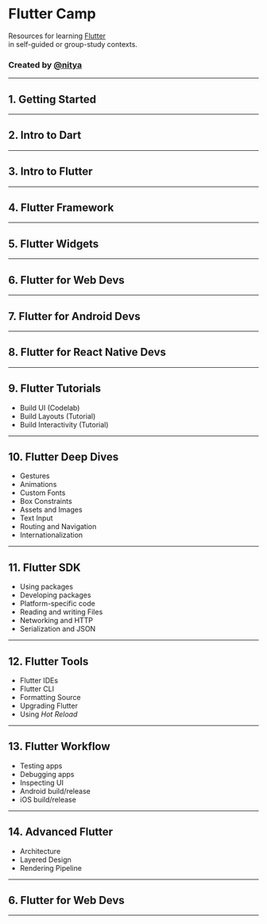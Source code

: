 # Flutter Camp

Resources for learning [Flutter](https://flutter.io) 
<br/> in self-guided or group-study contexts.

### Created by [@nitya](https://twitter.com/nitya)

---

## 1. Getting Started

---

## 2. Intro to Dart

---

## 3. Intro to Flutter

---

## 4. Flutter Framework

---

## 5. Flutter Widgets

---

## 6. Flutter for Web Devs

---

## 7. Flutter for Android Devs

---

## 8. Flutter for React Native Devs

---

## 9. Flutter Tutorials

 * Build UI (Codelab)
 * Build Layouts (Tutorial)
 * Build Interactivity (Tutorial)

---

## 10. Flutter Deep Dives

 * Gestures
 * Animations
 * Custom Fonts
 * Box Constraints
 * Assets and Images
 * Text Input
 * Routing and Navigation
 * Internationalization

---

## 11. Flutter SDK

 * Using packages
 * Developing packages
 * Platform-specific code
 * Reading and writing Files
 * Networking and HTTP
 * Serialization and JSON

---

## 12. Flutter Tools

 * Flutter IDEs
 * Flutter CLI
 * Formatting Source
 * Upgrading Flutter
 * Using _Hot Reload_

---

## 13. Flutter Workflow

 * Testing apps
 * Debugging apps
 * Inspecting UI
 * Android build/release
 * iOS build/release

---

## 14. Advanced Flutter 

 * Architecture
 * Layered Design
 * Rendering Pipeline

---

## 6. Flutter for Web Devs

---